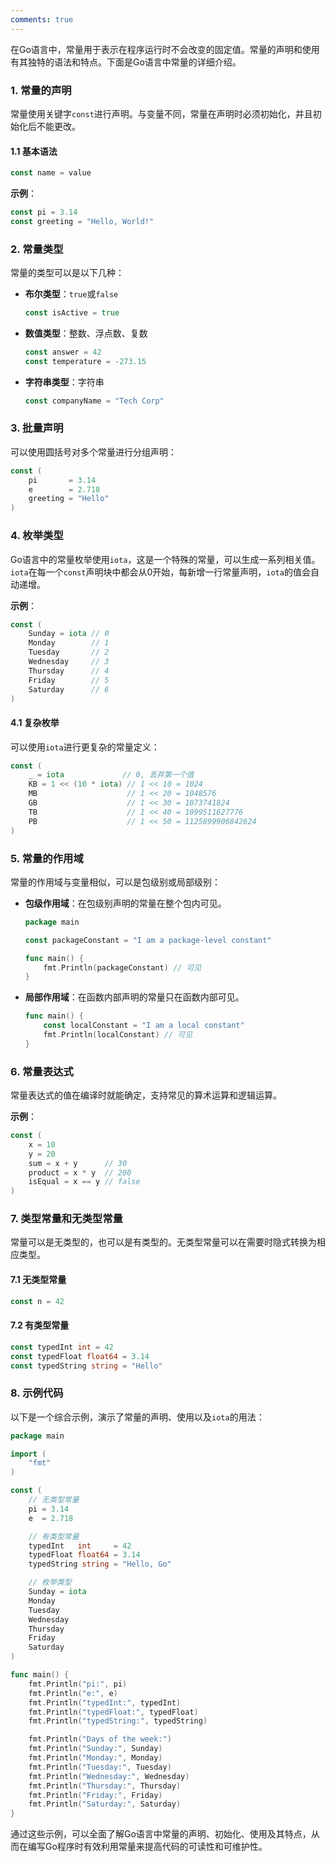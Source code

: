 ```yaml
---
comments: true
---
```


在Go语言中，常量用于表示在程序运行时不会改变的固定值。常量的声明和使用有其独特的语法和特点。下面是Go语言中常量的详细介绍。

### 1. 常量的声明

常量使用关键字`const`进行声明。与变量不同，常量在声明时必须初始化，并且初始化后不能更改。

#### 1.1 基本语法
```go
const name = value
```

**示例**：
```go
const pi = 3.14
const greeting = "Hello, World!"
```

### 2. 常量类型

常量的类型可以是以下几种：

- **布尔类型**：`true`或`false`
  ```go
  const isActive = true
  ```

- **数值类型**：整数、浮点数、复数
  ```go
  const answer = 42
  const temperature = -273.15
  ```

- **字符串类型**：字符串
  ```go
  const companyName = "Tech Corp"
  ```

### 3. 批量声明

可以使用圆括号对多个常量进行分组声明：
```go
const (
    pi       = 3.14
    e        = 2.718
    greeting = "Hello"
)
```

### 4. 枚举类型

Go语言中的常量枚举使用`iota`，这是一个特殊的常量，可以生成一系列相关值。`iota`在每一个`const`声明块中都会从0开始，每新增一行常量声明，`iota`的值会自动递增。

**示例**：
```go
const (
    Sunday = iota // 0
    Monday        // 1
    Tuesday       // 2
    Wednesday     // 3
    Thursday      // 4
    Friday        // 5
    Saturday      // 6
)
```

#### 4.1 复杂枚举
可以使用`iota`进行更复杂的常量定义：
```go
const (
    _ = iota             // 0, 丢弃第一个值
    KB = 1 << (10 * iota) // 1 << 10 = 1024
    MB                    // 1 << 20 = 1048576
    GB                    // 1 << 30 = 1073741824
    TB                    // 1 << 40 = 1099511627776
    PB                    // 1 << 50 = 1125899906842624
)
```

### 5. 常量的作用域

常量的作用域与变量相似，可以是包级别或局部级别：

- **包级作用域**：在包级别声明的常量在整个包内可见。
  ```go
  package main

  const packageConstant = "I am a package-level constant"

  func main() {
      fmt.Println(packageConstant) // 可见
  }
  ```

- **局部作用域**：在函数内部声明的常量只在函数内部可见。
  ```go
  func main() {
      const localConstant = "I am a local constant"
      fmt.Println(localConstant) // 可见
  }
  ```

### 6. 常量表达式

常量表达式的值在编译时就能确定，支持常见的算术运算和逻辑运算。

**示例**：
```go
const (
    x = 10
    y = 20
    sum = x + y      // 30
    product = x * y  // 200
    isEqual = x == y // false
)
```

### 7. 类型常量和无类型常量

常量可以是无类型的，也可以是有类型的。无类型常量可以在需要时隐式转换为相应类型。

#### 7.1 无类型常量
```go
const n = 42
```

#### 7.2 有类型常量
```go
const typedInt int = 42
const typedFloat float64 = 3.14
const typedString string = "Hello"
```

### 8. 示例代码

以下是一个综合示例，演示了常量的声明、使用以及`iota`的用法：

```go
package main

import (
    "fmt"
)

const (
    // 无类型常量
    pi = 3.14
    e  = 2.718

    // 有类型常量
    typedInt   int     = 42
    typedFloat float64 = 3.14
    typedString string = "Hello, Go"

    // 枚举类型
    Sunday = iota
    Monday
    Tuesday
    Wednesday
    Thursday
    Friday
    Saturday
)

func main() {
    fmt.Println("pi:", pi)
    fmt.Println("e:", e)
    fmt.Println("typedInt:", typedInt)
    fmt.Println("typedFloat:", typedFloat)
    fmt.Println("typedString:", typedString)

    fmt.Println("Days of the week:")
    fmt.Println("Sunday:", Sunday)
    fmt.Println("Monday:", Monday)
    fmt.Println("Tuesday:", Tuesday)
    fmt.Println("Wednesday:", Wednesday)
    fmt.Println("Thursday:", Thursday)
    fmt.Println("Friday:", Friday)
    fmt.Println("Saturday:", Saturday)
}
```

通过这些示例，可以全面了解Go语言中常量的声明、初始化、使用及其特点，从而在编写Go程序时有效利用常量来提高代码的可读性和可维护性。